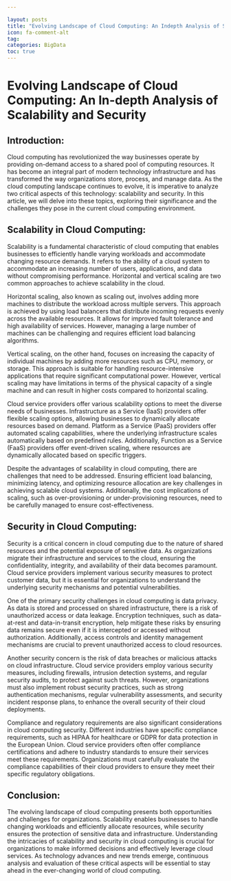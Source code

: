 ```yaml
---

layout: posts
title: "Evolving Landscape of Cloud Computing: An Indepth Analysis of Scalability and Security"
icon: fa-comment-alt
tag:      
categories: BigData
toc: true
---
```




# Evolving Landscape of Cloud Computing: An In-depth Analysis of Scalability and Security

## Introduction:

Cloud computing has revolutionized the way businesses operate by providing on-demand access to a shared pool of computing resources. It has become an integral part of modern technology infrastructure and has transformed the way organizations store, process, and manage data. As the cloud computing landscape continues to evolve, it is imperative to analyze two critical aspects of this technology: scalability and security. In this article, we will delve into these topics, exploring their significance and the challenges they pose in the current cloud computing environment.

## Scalability in Cloud Computing:

Scalability is a fundamental characteristic of cloud computing that enables businesses to efficiently handle varying workloads and accommodate changing resource demands. It refers to the ability of a cloud system to accommodate an increasing number of users, applications, and data without compromising performance. Horizontal and vertical scaling are two common approaches to achieve scalability in the cloud.

Horizontal scaling, also known as scaling out, involves adding more machines to distribute the workload across multiple servers. This approach is achieved by using load balancers that distribute incoming requests evenly across the available resources. It allows for improved fault tolerance and high availability of services. However, managing a large number of machines can be challenging and requires efficient load balancing algorithms.

Vertical scaling, on the other hand, focuses on increasing the capacity of individual machines by adding more resources such as CPU, memory, or storage. This approach is suitable for handling resource-intensive applications that require significant computational power. However, vertical scaling may have limitations in terms of the physical capacity of a single machine and can result in higher costs compared to horizontal scaling.

Cloud service providers offer various scalability options to meet the diverse needs of businesses. Infrastructure as a Service (IaaS) providers offer flexible scaling options, allowing businesses to dynamically allocate resources based on demand. Platform as a Service (PaaS) providers offer automated scaling capabilities, where the underlying infrastructure scales automatically based on predefined rules. Additionally, Function as a Service (FaaS) providers offer event-driven scaling, where resources are dynamically allocated based on specific triggers.

Despite the advantages of scalability in cloud computing, there are challenges that need to be addressed. Ensuring efficient load balancing, minimizing latency, and optimizing resource allocation are key challenges in achieving scalable cloud systems. Additionally, the cost implications of scaling, such as over-provisioning or under-provisioning resources, need to be carefully managed to ensure cost-effectiveness.

## Security in Cloud Computing:

Security is a critical concern in cloud computing due to the nature of shared resources and the potential exposure of sensitive data. As organizations migrate their infrastructure and services to the cloud, ensuring the confidentiality, integrity, and availability of their data becomes paramount. Cloud service providers implement various security measures to protect customer data, but it is essential for organizations to understand the underlying security mechanisms and potential vulnerabilities.

One of the primary security challenges in cloud computing is data privacy. As data is stored and processed on shared infrastructure, there is a risk of unauthorized access or data leakage. Encryption techniques, such as data-at-rest and data-in-transit encryption, help mitigate these risks by ensuring data remains secure even if it is intercepted or accessed without authorization. Additionally, access controls and identity management mechanisms are crucial to prevent unauthorized access to cloud resources.

Another security concern is the risk of data breaches or malicious attacks on cloud infrastructure. Cloud service providers employ various security measures, including firewalls, intrusion detection systems, and regular security audits, to protect against such threats. However, organizations must also implement robust security practices, such as strong authentication mechanisms, regular vulnerability assessments, and security incident response plans, to enhance the overall security of their cloud deployments.

Compliance and regulatory requirements are also significant considerations in cloud computing security. Different industries have specific compliance requirements, such as HIPAA for healthcare or GDPR for data protection in the European Union. Cloud service providers often offer compliance certifications and adhere to industry standards to ensure their services meet these requirements. Organizations must carefully evaluate the compliance capabilities of their cloud providers to ensure they meet their specific regulatory obligations.

## Conclusion:

The evolving landscape of cloud computing presents both opportunities and challenges for organizations. Scalability enables businesses to handle changing workloads and efficiently allocate resources, while security ensures the protection of sensitive data and infrastructure. Understanding the intricacies of scalability and security in cloud computing is crucial for organizations to make informed decisions and effectively leverage cloud services. As technology advances and new trends emerge, continuous analysis and evaluation of these critical aspects will be essential to stay ahead in the ever-changing world of cloud computing.